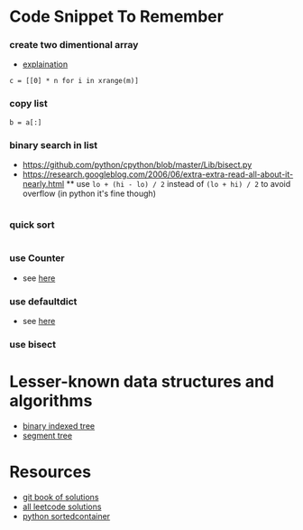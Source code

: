 # Code Snippet To Remember

### create two dimentional array
* [explaination](https://snakify.org/lessons/two_dimensional_lists_arrays/)
```
c = [[0] * n for i in xrange(m)]
```

### copy list
```
b = a[:]
```

### binary search in list
* https://github.com/python/cpython/blob/master/Lib/bisect.py
* https://research.googleblog.com/2006/06/extra-extra-read-all-about-it-nearly.html
** use ```lo + (hi - lo) / 2``` instead of ```(lo + hi) / 2``` to avoid overflow (in python it's fine though)
```
```

### quick sort
```
```

### use Counter
* see [here](https://docs.python.org/2/library/collections.html#collections.Counter)

### use defaultdict
* see [here](https://docs.python.org/2/library/collections.html#collections.defaultdict)

### use bisect

# Lesser-known data structures and algorithms
* [binary indexed tree](https://cs.stackexchange.com/questions/10538/bit-what-is-the-intuition-behind-a-binary-indexed-tree-and-how-was-it-thought-a)
* [segment tree](https://cs.stackexchange.com/questions/14172/origins-of-the-segment-tree-data-structure)

# Resources
* [git book of solutions](https://soulmachine.gitbooks.io/algorithm-essentials/content/java/)
* [all leetcode solutions](http://www.cnblogs.com/grandyang/p/4606334.html)
* [python sortedcontainer](http://www.grantjenks.com/docs/sortedcontainers/index.html)
